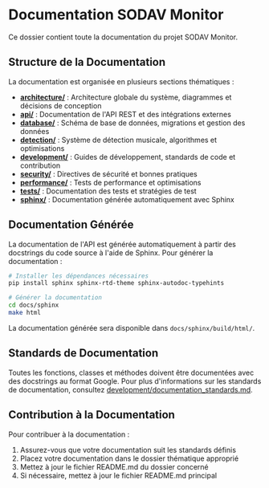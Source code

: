 # Documentation SODAV Monitor

Ce dossier contient toute la documentation du projet SODAV Monitor.

## Structure de la Documentation

La documentation est organisée en plusieurs sections thématiques :

- **[architecture/](architecture/)** : Architecture globale du système, diagrammes et décisions de conception
- **[api/](api/)** : Documentation de l'API REST et des intégrations externes
- **[database/](database/)** : Schéma de base de données, migrations et gestion des données
- **[detection/](detection/)** : Système de détection musicale, algorithmes et optimisations
- **[development/](development/)** : Guides de développement, standards de code et contribution
- **[security/](security/)** : Directives de sécurité et bonnes pratiques
- **[performance/](performance/)** : Tests de performance et optimisations
- **[tests/](tests/)** : Documentation des tests et stratégies de test
- **[sphinx/](sphinx/)** : Documentation générée automatiquement avec Sphinx

## Documentation Générée

La documentation de l'API est générée automatiquement à partir des docstrings du code source à l'aide de Sphinx. Pour générer la documentation :

```bash
# Installer les dépendances nécessaires
pip install sphinx sphinx-rtd-theme sphinx-autodoc-typehints

# Générer la documentation
cd docs/sphinx
make html
```

La documentation générée sera disponible dans `docs/sphinx/build/html/`.

## Standards de Documentation

Toutes les fonctions, classes et méthodes doivent être documentées avec des docstrings au format Google. Pour plus d'informations sur les standards de documentation, consultez [development/documentation_standards.md](development/documentation_standards.md).

## Contribution à la Documentation

Pour contribuer à la documentation :

1. Assurez-vous que votre documentation suit les standards définis
2. Placez votre documentation dans le dossier thématique approprié
3. Mettez à jour le fichier README.md du dossier concerné
4. Si nécessaire, mettez à jour le fichier README.md principal 